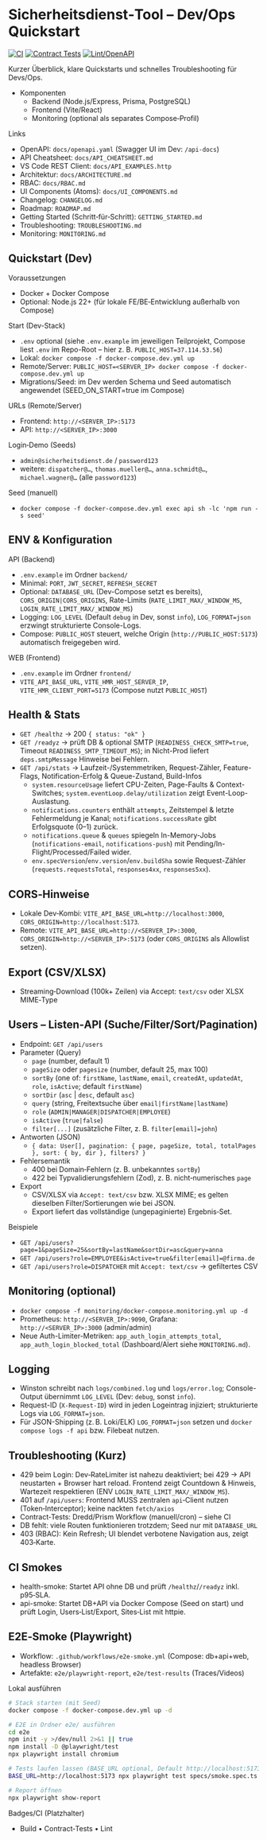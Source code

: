 # Sicherheitsdienst‑Tool – Dev/Ops Quickstart

[![CI](https://github.com/Commandershadow9/sicherheitsdienst-tool/actions/workflows/ci.yml/badge.svg?branch=main)](https://github.com/Commandershadow9/sicherheitsdienst-tool/actions/workflows/ci.yml)
[![Contract Tests](https://github.com/Commandershadow9/sicherheitsdienst-tool/actions/workflows/contract-tests.yml/badge.svg?branch=main)](https://github.com/Commandershadow9/sicherheitsdienst-tool/actions/workflows/contract-tests.yml)
[![Lint/OpenAPI](https://github.com/Commandershadow9/sicherheitsdienst-tool/actions/workflows/lint-openapi.yml/badge.svg?branch=main)](https://github.com/Commandershadow9/sicherheitsdienst-tool/actions/workflows/lint-openapi.yml)

Kurzer Überblick, klare Quickstarts und schnelles Troubleshooting für Devs/Ops.

- Komponenten
  - Backend (Node.js/Express, Prisma, PostgreSQL)
  - Frontend (Vite/React)
  - Monitoring (optional als separates Compose‑Profil)

Links
- OpenAPI: `docs/openapi.yaml` (Swagger UI im Dev: `/api-docs`)
- API Cheatsheet: `docs/API_CHEATSHEET.md`
- VS Code REST Client: `docs/API_EXAMPLES.http`
- Architektur: `docs/ARCHITECTURE.md`
- RBAC: `docs/RBAC.md`
- UI Components (Atoms): `docs/UI_COMPONENTS.md`
- Changelog: `CHANGELOG.md`
- Roadmap: `ROADMAP.md`
- Getting Started (Schritt‑für‑Schritt): `GETTING_STARTED.md`
- Troubleshooting: `TROUBLESHOOTING.md`
- Monitoring: `MONITORING.md`

## Quickstart (Dev)

Voraussetzungen
- Docker + Docker Compose
- Optional: Node.js 22+ (für lokale FE/BE‑Entwicklung außerhalb von Compose)

Start (Dev-Stack)
- `.env` optional (siehe `.env.example` im jeweiligen Teilprojekt, Compose liest `.env` im Repo-Root – hier z. B. `PUBLIC_HOST=37.114.53.56`)
- Lokal: `docker compose -f docker-compose.dev.yml up`
- Remote/Server: `PUBLIC_HOST=<SERVER_IP> docker compose -f docker-compose.dev.yml up`
- Migrations/Seed: im Dev werden Schema und Seed automatisch angewendet (SEED_ON_START=true im Compose)

URLs (Remote/Server)
- Frontend: `http://<SERVER_IP>:5173`
- API:     `http://<SERVER_IP>:3000`

Login‑Demo (Seeds)
- `admin@sicherheitsdienst.de` / `password123`
- weitere: `dispatcher@…`, `thomas.mueller@…`, `anna.schmidt@…`, `michael.wagner@…` (alle `password123`)

Seed (manuell)
- `docker compose -f docker-compose.dev.yml exec api sh -lc 'npm run -s seed'`

## ENV & Konfiguration

API (Backend)
- `.env.example` im Ordner `backend/`
- Minimal: `PORT`, `JWT_SECRET`, `REFRESH_SECRET`
- Optional: `DATABASE_URL` (Dev-Compose setzt es bereits), `CORS_ORIGIN|CORS_ORIGINS`, Rate-Limits (`RATE_LIMIT_MAX/_WINDOW_MS`, `LOGIN_RATE_LIMIT_MAX/_WINDOW_MS`)
- Logging: `LOG_LEVEL` (Default `debug` in Dev, sonst `info`), `LOG_FORMAT=json` erzwingt strukturierte Console-Logs.
- Compose: `PUBLIC_HOST` steuert, welche Origin (`http://PUBLIC_HOST:5173`) automatisch freigegeben wird.

WEB (Frontend)
- `.env.example` im Ordner `frontend/`
- `VITE_API_BASE_URL`, `VITE_HMR_HOST_SERVER_IP`, `VITE_HMR_CLIENT_PORT=5173` (Compose nutzt `PUBLIC_HOST`)

## Health & Stats
- `GET /healthz` → 200 `{ status: "ok" }`
- `GET /readyz` → prüft DB & optional SMTP (`READINESS_CHECK_SMTP=true`, Timeout `READINESS_SMTP_TIMEOUT_MS`); in Nicht-Prod liefert `deps.smtpMessage` Hinweise bei Fehlern.
- `GET /api/stats` → Laufzeit-/Systemmetriken, Request-Zähler, Feature-Flags, Notification-Erfolg & Queue-Zustand, Build-Infos
  - `system.resourceUsage` liefert CPU-Zeiten, Page-Faults & Context-Switches; `system.eventLoop.delay/utilization` zeigt Event-Loop-Auslastung.
  - `notifications.counters` enthält `attempts`, Zeitstempel & letzte Fehlermeldung je Kanal; `notifications.successRate` gibt Erfolgsquote (0–1) zurück.
  - `notifications.queue` & `queues` spiegeln In-Memory-Jobs (`notifications-email`, `notifications-push`) mit Pending/In-Flight/Processed/Failed wider.
  - `env.specVersion`/`env.version`/`env.buildSha` sowie Request-Zähler (`requests.requestsTotal`, `responses4xx`, `responses5xx`).

## CORS‑Hinweise
- Lokale Dev‑Kombi: `VITE_API_BASE_URL=http://localhost:3000`, `CORS_ORIGIN=http://localhost:5173`.
- Remote: `VITE_API_BASE_URL=http://<SERVER_IP>:3000`, `CORS_ORIGIN=http://<SERVER_IP>:5173` (oder `CORS_ORIGINS` als Allowlist setzen).

## Export (CSV/XLSX)
- Streaming‑Download (100k+ Zeilen) via Accept: `text/csv` oder XLSX MIME‑Type

## Users – Listen‑API (Suche/Filter/Sort/Pagination)
- Endpoint: `GET /api/users`
- Parameter (Query)
  - `page` (number, default 1)
  - `pageSize` oder `pagesize` (number, default 25, max 100)
  - `sortBy` (one of: `firstName`, `lastName`, `email`, `createdAt`, `updatedAt`, `role`, `isActive`; default `firstName`)
  - `sortDir` (`asc` | `desc`, default `asc`)
  - `query` (string, Freitextsuche über `email|firstName|lastName`)
  - `role` (`ADMIN|MANAGER|DISPATCHER|EMPLOYEE`)
  - `isActive` (`true|false`)
  - `filter[...]` (zusätzliche Filter, z. B. `filter[email]=john`)
- Antworten (JSON)
  - `{ data: User[], pagination: { page, pageSize, total, totalPages }, sort: { by, dir }, filters? }`
- Fehlersemantik
  - 400 bei Domain‑Fehlern (z. B. unbekanntes `sortBy`)
  - 422 bei Typvalidierungsfehlern (Zod), z. B. nicht‑numerisches `page`
- Export
  - CSV/XLSX via `Accept: text/csv` bzw. XLSX MIME; es gelten dieselben Filter/Sortierungen wie bei JSON.
  - Export liefert das vollständige (ungepaginierte) Ergebnis‑Set.

Beispiele
- `GET /api/users?page=1&pageSize=25&sortBy=lastName&sortDir=asc&query=anna`
- `GET /api/users?role=EMPLOYEE&isActive=true&filter[email]=@firma.de`
- `GET /api/users?role=DISPATCHER` mit `Accept: text/csv` → gefiltertes CSV

## Monitoring (optional)
- `docker compose -f monitoring/docker-compose.monitoring.yml up -d`
- Prometheus: `http://<SERVER_IP>:9090`, Grafana: `http://<SERVER_IP>:3000` (admin/admin)
- Neue Auth-Limiter-Metriken: `app_auth_login_attempts_total`, `app_auth_login_blocked_total` (Dashboard/Alert siehe `MONITORING.md`).

## Logging
- Winston schreibt nach `logs/combined.log` und `logs/error.log`; Console-Output übernimmt `LOG_LEVEL` (Dev: `debug`, sonst `info`).
- Request-ID (`X-Request-ID`) wird in jeden Logeintrag injiziert; strukturierte Logs via `LOG_FORMAT=json`.
- Für JSON-Shipping (z. B. Loki/ELK) `LOG_FORMAT=json` setzen und `docker compose logs -f api` bzw. Filebeat nutzen.

## Troubleshooting (Kurz)
- 429 beim Login: Dev‑RateLimiter ist nahezu deaktiviert; bei 429 → API neustarten + Browser hart reload. Frontend zeigt Countdown & Hinweis, Wartezeit respektieren (ENV `LOGIN_RATE_LIMIT_MAX/_WINDOW_MS`).
- 401 auf `/api/users`: Frontend MUSS zentralen `api`‑Client nutzen (Token‑Interceptor); keine nackten `fetch/axios`
- Contract‑Tests: Dredd/Prism Workflow (manuell/cron) – siehe CI
- DB fehlt: viele Routen funktionieren trotzdem; Seed nur mit `DATABASE_URL`
- 403 (RBAC): Kein Refresh; UI blendet verbotene Navigation aus, zeigt 403‑Karte.

## CI Smokes
- health-smoke: Startet API ohne DB und prüft `/healthz`/`/readyz` inkl. p95‑SLA.
- api-smoke: Startet DB+API via Docker Compose (Seed on start) und prüft Login, Users‑List/Export, Sites‑List mit httpie.

## E2E‑Smoke (Playwright)
- Workflow: `.github/workflows/e2e-smoke.yml` (Compose: db+api+web, headless Browser)
- Artefakte: `e2e/playwright-report`, `e2e/test-results` (Traces/Videos)

Lokal ausführen
```bash
# Stack starten (mit Seed)
docker compose -f docker-compose.dev.yml up -d

# E2E in Ordner e2e/ ausführen
cd e2e
npm init -y >/dev/null 2>&1 || true
npm install -D @playwright/test
npx playwright install chromium

# Tests laufen lassen (BASE_URL optional, Default http://localhost:5173)
BASE_URL=http://localhost:5173 npx playwright test specs/smoke.spec.ts --project=chromium --reporter=list,html

# Report öffnen
npx playwright show-report
```

Badges/CI (Platzhalter)
- Build • Contract‑Tests • Lint
